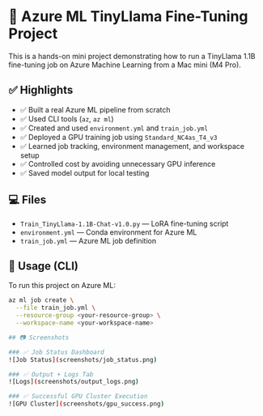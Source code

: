 # 🧠 Azure ML TinyLlama Fine-Tuning Project

This is a hands-on mini project demonstrating how to run a TinyLlama 1.1B fine-tuning job on Azure Machine Learning from a Mac mini (M4 Pro).

## ✅ Highlights

- ✅ Built a real Azure ML pipeline from scratch
- ✅ Used CLI tools (`az`, `az ml`)
- ✅ Created and used `environment.yml` and `train_job.yml`
- ✅ Deployed a GPU training job using `Standard_NC4as_T4_v3`
- ✅ Learned job tracking, environment management, and workspace setup
- ✅ Controlled cost by avoiding unnecessary GPU inference
- ✅ Saved model output for local testing

## 💻 Files

- `Train_TinyLlama-1.1B-Chat-v1.0.py` — LoRA fine-tuning script
- `environment.yml` — Conda environment for Azure ML
- `train_job.yml` — Azure ML job definition

## 🧭 Usage (CLI)

To run this project on Azure ML:

```bash
az ml job create \
  --file train_job.yml \
  --resource-group <your-resource-group> \
  --workspace-name <your-workspace-name>

## 📷 Screenshots 

### ✅ Job Status Dashboard  
![Job Status](screenshots/job_status.png)

### ✅ Output + Logs Tab  
![Logs](screenshots/output_logs.png)

### ✅ Successful GPU Cluster Execution  
![GPU Cluster](screenshots/gpu_success.png)
